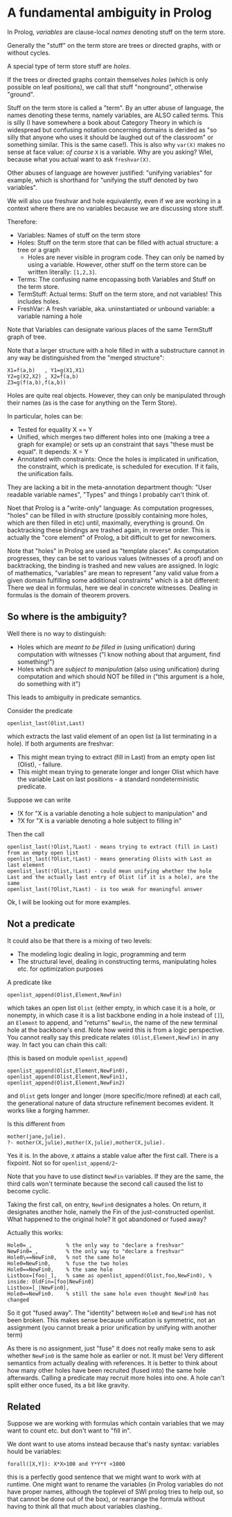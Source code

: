 # A fundamental ambiguity in Prolog

In Prolog, _variables_ are clause-local _names_ denoting stuff on the term store.

Generally the "stuff" on the term store are trees or directed graphs, with or without cycles.

A special type of term store stuff are _holes_.

If the trees or directed graphs contain themselves _holes_ (which is only possible on leaf positions), we call that stuff "nonground", otherwise "ground".

Stuff on the term store is called a "term". By an utter abuse of language, the names denoting these terms, namely variables, are ALSO called terms. This
is silly (I have somewhere a book about Category Theory in which is widespread but confusing notation concerning domains is derided as "so silly
that anyone who uses  it should be laughed out of the classroom" or something similar. This is the same case!). This is also why `var(X)` makes
no sense at face value: _of course_ `X` is a variable. Why are you asking? Wlel, because what you actual want to ask `freshvar(X)`.

Other abuses of language are however justified: "unifying variables" for example, which is shorthand for "unifying the stuff denoted by two variables".

We will also use freshvar and hole equivalently, even if we are working in a context where there are no variables because we are discussing store stuff.

Therefore:

- Variables: Names of stuff on the term store
- Holes: Stuff on the term store that can be filled with actual structure: a tree or a graph
   - Holes are never visible in program code. They can only be named by using a variable. However, other stuff on the term store can be written
     literally: `[1,2,3]`.
- Terms: The confusing name encopassing both Variables and Stuff on the term store.
- TermStuff: Actual terms: Stuff on the term store, and not variables! This includes holes.
- FreshVar: A fresh variable, aka. uninstantiated or unbound variable: a variable naming a hole

Note that Variables can designate various places of the same TermStuff graph of tree.

Note that a larger structure with a hole filled in with a substructure cannot in any way be distinguished from the "merged structure":

```
X1=f(a,b)   , Y1=g(X1,X1)  
Y2=g(X2,X2) , X2=f(a,b) 
Z3=g(f(a,b),f(a,b))
```

Holes are quite real objects. However, they can only be manipulated through their names (as is the case for anything on the Term Store).

In particular, holes can be:

- Tested for equality X == Y
- Unified, which merges two different holes into one (making a tree a graph for example) or sets up an constraint that says "these must be equal". It depends: X = Y
- Annotated with constraints: Once the holes is implicated in unification, the constraint, which is predicate, is scheduled for execution. If it fails, the unification fails.

They are lacking a bit in the meta-annotation department though: "User readable variable names", "Types" and things I probably can't think of.

Noet that Prolog is a "write-only" language: As computation progresses, "holes" can be filled in with structure (possibly containing more holes, which
are then filled in etc) until, maximally, everything is ground. On backtracking these bindings are trashed again, in reverse order. This is actually
the "core element" of Prolog, a bit difficult to get for newcomers.

Note that "holes" in Prolog are used as "template places". As computation progresses, they can be set to various values (witnesses of a proof) and
on backtracking, the binding is trashed and new values are assigned. In logic of mathematics, "variables" are mean to represent "any valid value
from a given domain fulfilling some additional constraints" which is a bit different: There we deal in formulas, here we deal in concrete witnesses.
Dealing in formulas is the domain of theorem provers.

## So where is the ambiguity?

Well there is no way to distinguish:

- Holes which are *meant to be filled in* (using unification) during computation with witnesses ("I know nothing about that argument, find something!")
- Holes which are *subject to manipulation* (also using unification) during computation and which should NOT be filled in ("this argument is a hole, do something with it")

This leads to ambiguity in predicate semantics.

Consider the predicate

```
openlist_last(Olist,Last)
```

which extracts the last valid element of an open list (a list terminating in a hole). If both arguments are freshvar:

- This might mean trying to extract (fill in Last) from an empty open list (Olist), - failure.
- This might mean trying to generate longer and longer Olist which have the variable Last on last positions - a standard nondeterministic predicate.

Suppose we can write 

- !X for "X is a variable denoting a hole subject to manipulation" and
- ?X for "X is a variable denoting a hole subject to filling in"

Then the call

```
openlist_last(!Olist,?Last) - means trying to extract (fill in Last) from an empty open list
openlist_last(?Olist,!Last) - means generating Olists with Last as last element
openlist_last(!Olist,!Last) - could mean unifying whether the hole Last and the actually last entry of Olist (if it is a hole), are the same
openlist_last(?Olist,?Last) - is too weak for meaningful answer
```

Ok, I will be looking out for more examples.

## Not a predicate

It could also be that there is a mixing of two levels: 

- The modeling logic dealing in logic, programming and term
- The structural level, dealing in constructing terms, manipulating holes etc. for optimization purposes

A predicate like 

```
openlist_append(Olist,Element,NewFin)
```

which takes an open list `Olist` (either empty, in which case it is a hole, or nonempty, in which case it is a list backbone
ending in a hole instead of `[]`), an `Element` to append, and "returns" `NewFin`, the name of the new terminal hole at the
backbone's end. Note how weird this is from a logic perspective. You cannot really say this predicate relates 
`(Olist,Element,NewFin)` in any way. In fact you can chain this call:

(this is based on module `openlist_append`) 

```
openlist_append(Olist,Element,NewFin0),
openlist_append(Olist,Element,NewFin1),
openlist_append(Olist,Element,NewFin2)
```

and `Olist` gets longer and longer (more specific/more refined) at each call, the generational nature of data structure refinement
becomes evident. It works like a forging hammer.

Is this different from

```
mother(jane,julie).
?- mother(X,julie),mother(X,julie),mother(X,julie).
```

Yes it is. In the above, `X` attains a stable value after the first call. There is a fixpoint. Not so for `openlist_append/2`-

Note that you have to use distinct `NewFin` variables. If they are the same, the third calls won't terminate
because the second call caused the list to become cyclic.

Taking the first call, on entry, `NewFin0` designates a holes. On return, it designates another hole, namely the
Fin of the just-constructed openlist. What happened to the original hole? It got abandoned or fused away?

Actually this works:

```
Hole0=_,           % the only way to "declare a freshvar"
NewFin0=_,         % the only way to "declare a freshvar"
Hole0\==NewFin0,   % not the same hole
Hole0=NewFin0,     % fuse the two holes 
Hole0==NewFin0,    % the same hole
Listbox=[foo|_],   % same as openlist_append(Olist,foo,NewFin0), % inside: OldFin=[foo|NewFin0]
Listbox=[_|NewFin0],
Hole0==NewFin0.    % still the same hole even thought NewFin0 has changed
```

So it got "fused away". The "identity" between `Hole0` and `NewFin0` has not been broken. This makes sense because
unification is symmetric, not an assignment (you cannot break a prior unification by unifying with another term) 

As there is no assignment, just "fuse" it does not really make sens to ask whether `NewFin0` is the same hole as earlier or not.
It must be! Very different semantics from actually dealing with references.
It is better to think about how many other holes have been recruited (fused into) the same hole afterwards. 
Calling a predicate may recruit more holes into one. A hole can't split either once fused, its a bit like gravity.

## Related

Suppose we are working with formulas which contain variables that we may want to count etc. but don't want to "fill in". 

We dont want to use atoms instead because that's nasty syntax: variables hould be variables:

```
forall([X,Y]): X*X>100 and Y*Y*Y <1000 
```

this is a perfectly good sentence that we might want to work with at runtime. One might want to rename the variables (in Prolog
variables do not have proper names, although the toplevel of SWI prolog tries to help out, so that cannot be done out of the box),
or rearrange the formula without having to think all that much about variables clashing..








